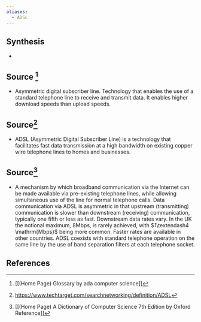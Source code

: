 ```yaml
---
aliases:
  - ADSL
---
```

## Synthesis
- 
## Source [^1]
- Asymmetric digital subscriber line. Technology that enables the use of a standard telephone line to receive and transmit data. It enables higher download speeds than upload speeds.

## Source[^2]
- ADSL (Asymmetric Digital Subscriber Line) is a technology that facilitates fast data transmission at a high bandwidth on existing copper wire telephone lines to homes and businesses.

## Source[^3]
- A mechanism by which broadband communication via the Internet can be made available via pre-existing telephone lines, while allowing simultaneous use of the line for normal telephone calls. Data communication via ADSL is asymmetric in that upstream (transmitting) communication is slower than downstream (receiving) communication, typically one fifth or less as fast. Downstream data rates vary. In the UK the notional maximum, 8Mbps, is rarely achieved, with $1\textendash4 \mathrm{Mbps}$ being more common. Faster rates are available in other countries. ADSL coexists with standard telephone operation on the same line by the use of band separation filters at each telephone socket.
## References

[^1]: [[(Home Page) Glossary by ada computer science]]
[^2]: https://www.techtarget.com/searchnetworking/definition/ADSL
[^3]: [[(Home Page) A Dictionary of Computer Science 7th Edition by Oxford Reference]]